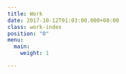 ```yaml
---
title: Work
date: 2017-10-12T01:03:00.000+00:00
class: work-index
position: "0"
menu:
  main:
    weight: 1

---
```

